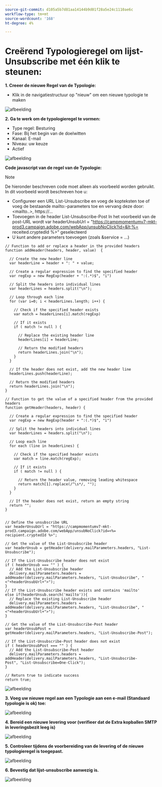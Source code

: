 ```yaml
---
source-git-commit: d105a5b7d81aa14144b9d01f28a5e24c1110ae6c
workflow-type: tm+mt
source-wordcount: '168'
ht-degree: 4%

---
```

# Creërend Typologieregel om lijst-Unsubscribe met één klik te steunen:

**1. Creeer de nieuwe Regel van de Typologie:**

* Klik in de navigatiestructuur op &quot;nieuw&quot; om een nieuwe typologie te maken

![afbeelding](/help/assets/CreatingTypologyRules1.png)

**2. Ga te werk om de typologieregel te vormen:**

* Type regel: Besturing
* Fase: Bij het begin van de doelwitten
* Kanaal: E-mail
* Niveau: uw keuze
* Actief


![afbeelding](/help/assets/CreatingTypologyRules2.png)


**Code javascript van de regel van de Typologie:**


>[!NOTE]
>
>De hieronder beschreven code moet alleen als voorbeeld worden gebruikt.
>In dit voorbeeld wordt beschreven hoe u:
>* Configureer een URL List-Unsubscribe en voeg de kopteksten toe of voeg de bestaande mailto:-parameters toe en vervang deze door: &lt;mailto..>, https://...
>* Toevoegen in de header List-Unsubscribe-Post
>In het voorbeeld van de post-URL wordt var headerUnsubUrl = &quot;https://campmomentumv7-mkt-prod3.campaign.adobe.com/webApp/unsubNoClick?id=&lt;%= receited.cryptedId %>&quot; geselecteerd
>* U kunt andere parameters toevoegen (zoals &amp;service = ...)
>


```
// Function to add or replace a header in the provided headers 
function addHeader(headers, header, value)  { 
    
  // Create the new header line 
  var headerLine = header + ": " + value; 
    
  // Create a regular expression to find the specified header 
  var regExp = new RegExp(header + ":(.*)$", "i") 
    
  // Split the headers into individual lines 
  var headerLines = headers.split("\n"); 
    
  // Loop through each line 
  for (var i=0; i < headerLines.length; i++) { 
      
    // Check if the specified header exists 
    var match = headerLines[i].match(regExp) 
      
    // If it exists 
    if ( match != null ) { 
        
      // Replace the existing header line 
      headerLines[i] = headerLine; 
        
      // Return the modified headers 
      return headerLines.join("\n"); 
    } 
  } 
    
  // If the header does not exist, add the new header line 
  headerLines.push(headerLine); 
    
  // Return the modified headers 
  return headerLines.join("\n"); 
} 
  
// Function to get the value of a specified header from the provided headers 
function getHeader(headers, header) { 
    
  // Create a regular expression to find the specified header 
  var regExp = new RegExp(header + ":(.*)$", "i") 
    
  // Split the headers into individual lines 
  var headerLines = headers.split("\n"); 
    
  // Loop each line 
  for each (line in headerLines) { 
      
    // Check if the specified header exists 
    var match = line.match(regExp); 
      
    // If it exists 
    if ( match != null ) { 
        
      // Return the header value, removing leading whitespace 
      return match[1].replace(/^\s*/, ""); 
    } 
  } 
    
  // If the header does not exist, return an empty string 
  return ""; 
} 
  
  
// Define the unsubscribe URL 
var headerUnsubUrl = "https://campmomentumv7-mkt-prod3.campaign.adobe.com/webApp/unsubNoClick?id=<%= recipient.cryptedId %>"; 
  
// Get the value of the List-Unsubscribe header 
var headerUnsub = getHeader(delivery.mailParameters.headers, "List-Unsubscribe"); 
  
// If the List-Unsubscribe header does not exist 
if ( headerUnsub === "" ) { 
  // Add the List-Unsubscribe header 
  delivery.mailParameters.headers = addHeader(delivery.mailParameters.headers, "List-Unsubscribe", "<"+headerUnsubUrl+">"); 
} 
// If the List-Unsubscribe header exists and contains 'mailto' 
else if(headerUnsub.search('mailto')){ 
  // Replace the existing List-Unsubscribe header 
  delivery.mailParameters.headers = addHeader(delivery.mailParameters.headers, "List-Unsubscribe", "<"+headerUnsubUrl+">"); 
} 
  
// Get the value of the List-Unsubscribe-Post header 
var headerUnsubPost = getHeader(delivery.mailParameters.headers, "List-Unsubscribe-Post"); 
  
// If the List-Unsubscribe-Post header does not exist 
if ( headerUnsubPost === "" ) { 
  // Add the List-Unsubscribe-Post header 
  delivery.mailParameters.headers = addHeader(delivery.mailParameters.headers, "List-Unsubscribe-Post", "List-Unsubscribe=One-Click"); 
} 
  
// Return true to indicate success 
return true; 
```


![afbeelding](/help/assets/CreatingTypologyRules3.png)

**3. Voeg uw nieuwe regel aan een Typologie aan een e-mail (Standaard typologie is ok) toe:**

![afbeelding](/help/assets/CreatingTypologyRules4.png)

**4. Bereid een nieuwe levering voor (verifieer dat de Extra kopballen SMTP in leveringsbezit leeg is)**

![afbeelding](/help/assets/CreatingTypologyRules5.png)

**5. Controleer tijdens de voorbereiding van de levering of de nieuwe typologieregel is toegepast.**

![afbeelding](/help/assets/CreatingTypologyRules6.png)



**6. Bevestig dat lijst-unsubscribe aanwezig is.**

![afbeelding](/help/assets/CreatingTypologyRules7.png)
